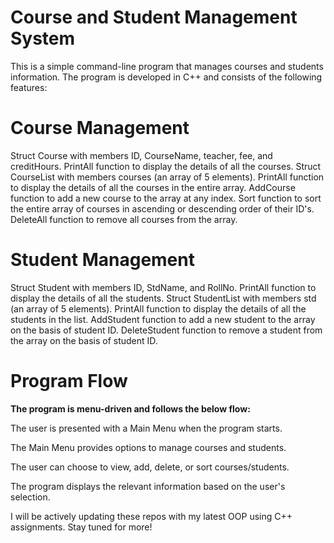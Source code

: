 # Course and Student Management System

This is a simple command-line program that manages courses and students information. The program is developed in C++ and consists of the following features:

# Course Management
Struct Course with members ID, CourseName, teacher, fee, and creditHours.
PrintAll function to display the details of all the courses.
Struct CourseList with members courses (an array of 5 elements).
PrintAll function to display the details of all the courses in the entire array.
AddCourse function to add a new course to the array at any index.
Sort function to sort the entire array of courses in ascending or descending order of their ID's.
DeleteAll function to remove all courses from the array.

# Student Management
Struct Student with members ID, StdName, and RollNo.
PrintAll function to display the details of all the students.
Struct StudentList with members std (an array of 5 elements).
PrintAll function to display the details of all the students in the list.
AddStudent function to add a new student to the array on the basis of student ID.
DeleteStudent function to remove a student from the array on the basis of student ID.

# Program Flow

**The program is menu-driven and follows the below flow:**

The user is presented with a Main Menu when the program starts.

The Main Menu provides options to manage courses and students.

The user can choose to view, add, delete, or sort courses/students.

The program displays the relevant information based on the user's selection.

I will be actively updating these repos with my latest OOP using C++ assignments. Stay tuned for more!
